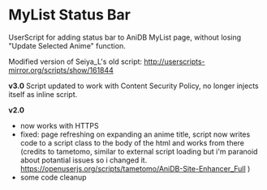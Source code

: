 # MyList Status Bar
UserScript for adding status bar to AniDB MyList page, 
without losing "Update Selected Anime" function.

Modified version of Seiya_L's old script:
http://userscripts-mirror.org/scripts/show/161844

**v3.0**
Script updated to work with Content Security Policy, no longer injects itself as inline script.

**v2.0**
- now works with HTTPS
- fixed: page refreshing on expanding an anime title, script now writes code to a script class to the body of the html and works from there
(credits to tametomo, similar to external script loading but i'm paranoid about potantial issues so i changed it.
https://openuserjs.org/scripts/tametomo/AniDB-Site-Enhancer_Full )
- some code cleanup 
